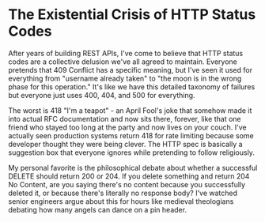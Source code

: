 ---
---
# The Existential Crisis of HTTP Status Codes

After years of building REST APIs, I've come to believe that HTTP status codes are a collective delusion we've all agreed to maintain. Everyone pretends that 409 Conflict has a specific meaning, but I've seen it used for everything from "username already taken" to "the moon is in the wrong phase for this operation." It's like we have this detailed taxonomy of failures but everyone just uses 400, 404, and 500 for everything.

The worst is 418 "I'm a teapot" - an April Fool's joke that somehow made it into actual RFC documentation and now sits there, forever, like that one friend who stayed too long at the party and now lives on your couch. I've actually seen production systems return 418 for rate limiting because some developer thought they were being clever. The HTTP spec is basically a suggestion box that everyone ignores while pretending to follow religiously.

My personal favorite is the philosophical debate about whether a successful DELETE should return 200 or 204. If you delete something and return 204 No Content, are you saying there's no content because you successfully deleted it, or because there's literally no response body? I've watched senior engineers argue about this for hours like medieval theologians debating how many angels can dance on a pin header.

